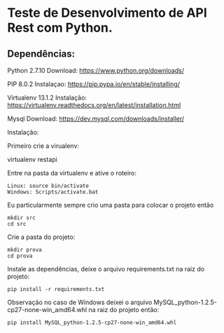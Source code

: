 # Teste de Desenvolvimento de API Rest com Python.

## Dependências:

Python 2.7.10
Download: https://www.python.org/downloads/

PIP 8.0.2
Instalaçao: https://pip.pypa.io/en/stable/installing/

Virtualenv 13.1.2
Instalação: https://virtualenv.readthedocs.org/en/latest/installation.html

Mysql
Download: https://dev.mysql.com/downloads/installer/

Instalação:

Primeiro crie a virualenv:

virtualenv restapi

Entre na pasta da virtualenv e ative o roteiro:
	
	Linux: source bin/activate
	Windows: Scripts/activate.bat

Eu particularmente sempre crio uma pasta para colocar o projeto então
	
	mkdir src
	cd src

Crie a pasta do projeto:

	mkdir prova
	cd prova




Instale as dependências, deixe o arquivo requirements.txt na raiz do projeto:
	
	pip install -r requirements.txt

Observação no caso de Windows deixei o arquivo MySQL_python-1.2.5-cp27-none-win_amd64.whl na raiz do projeto então:

	pip install MySQL_python-1.2.5-cp27-none-win_amd64.whl
